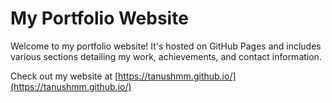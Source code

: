# My Portfolio Website

Welcome to my portfolio website! It's hosted on GitHub Pages and includes various sections detailing my work, achievements, and contact information.

Check out my website at [https://tanushmm.github.io/](https://tanushmm.github.io/)
